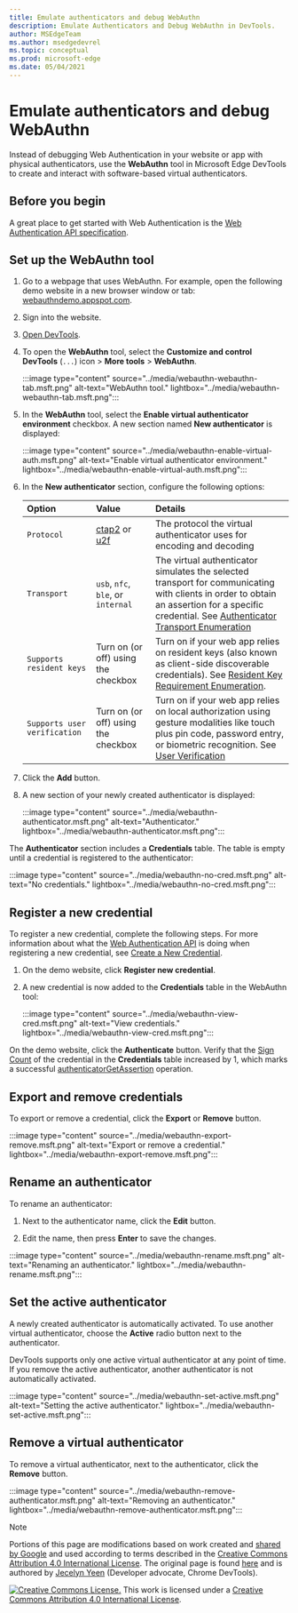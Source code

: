 ```yaml
---
title: Emulate authenticators and debug WebAuthn
description: Emulate Authenticators and Debug WebAuthn in DevTools.
author: MSEdgeTeam
ms.author: msedgedevrel
ms.topic: conceptual
ms.prod: microsoft-edge
ms.date: 05/04/2021
---
```

# Emulate authenticators and debug WebAuthn

<!--todo: remove notice at bottom, or add notice here?-->

Instead of debugging Web Authentication in your website or app with physical authenticators, use the **WebAuthn** tool in Microsoft Edge DevTools to create and interact with software-based virtual authenticators.


<!-- ====================================================================== -->
## Before you begin

A great place to get started with Web Authentication is the [Web Authentication API specification](https://w3c.github.io/webauthn).


<!-- ====================================================================== -->
## Set up the WebAuthn tool

1. Go to a webpage that uses WebAuthn.  For example, open the following demo website in a new browser window or tab: [webauthndemo.appspot.com](https://webauthndemo.appspot.com).

1. Sign into the website.

1. [Open DevTools](../open/index.md).

1. To open the **WebAuthn** tool, select the **Customize and control DevTools** (`...`) icon > **More tools** > **WebAuthn**.

   :::image type="content" source="../media/webauthn-webauthn-tab.msft.png" alt-text="WebAuthn tool." lightbox="../media/webauthn-webauthn-tab.msft.png":::

1. In the **WebAuthn** tool, select the **Enable virtual authenticator environment** checkbox.  A new section named **New authenticator** is displayed:

   :::image type="content" source="../media/webauthn-enable-virtual-auth.msft.png" alt-text="Enable virtual authenticator environment." lightbox="../media/webauthn-enable-virtual-auth.msft.png":::

1. In the **New authenticator** section, configure the following options:

    | Option | Value | Details |
    |:--- |:--- |:--- |
    | `Protocol` | [ctap2](https://fidoalliance.org/specs/fido-v2.0-id-20180227/fido-client-to-authenticator-protocol-v2.0-id-20180227.html) or [u2f](https://fidoalliance.org/specs/fido-u2f-v1.2-ps-20170411/fido-u2f-overview-v1.2-ps-20170411.html) | The protocol the virtual authenticator uses for encoding and decoding |
    | `Transport` |   `usb`, `nfc`, `ble`, or `internal` | The virtual authenticator simulates the selected transport for communicating with clients in order to obtain an assertion for a specific credential.  See [Authenticator Transport Enumeration](https://w3c.github.io/webauthn#enum-transport) |
    |  `Supports resident keys` | Turn on (or off) using the checkbox | Turn on if your web app relies on resident keys (also known as client-side discoverable credentials).  See [Resident Key Requirement Enumeration](https://w3c.github.io/webauthn#enum-residentKeyRequirement). |
    | `Supports user verification` | Turn on (or off) using the checkbox | Turn on if your web app relies on local authorization using gesture modalities like touch plus pin code, password entry, or biometric recognition.  See [User Verification](https://w3c.github.io/webauthn#user-verification) |

1. Click the **Add** button.

1. A new section of your newly created authenticator is displayed:

   :::image type="content" source="../media/webauthn-authenticator.msft.png" alt-text="Authenticator." lightbox="../media/webauthn-authenticator.msft.png":::

The **Authenticator** section includes a **Credentials** table.  The table is empty until a credential is registered to the authenticator:

:::image type="content" source="../media/webauthn-no-cred.msft.png" alt-text="No credentials." lightbox="../media/webauthn-no-cred.msft.png":::


<!-- ====================================================================== -->
## Register a new credential

To register a new credential, complete the following steps.  For more information about what the [Web Authentication API](https://w3c.github.io/webauthn) is doing when registering a new credential, see [Create a New Credential](https://w3c.github.io/webauthn#sctn-createCredential).

1. On the demo website, click **Register new credential**.

1. A new credential is now added to the **Credentials** table in the WebAuthn tool:

   :::image type="content" source="../media/webauthn-view-cred.msft.png" alt-text="View credentials." lightbox="../media/webauthn-view-cred.msft.png":::

On the demo website, click the **Authenticate** button.  Verify that the [Sign Count](https://w3c.github.io/webauthn/#sctn-sign-counter) of the credential in the **Credentials** table increased by 1, which marks a successful [authenticatorGetAssertion](https://w3c.github.io/webauthn#authenticatorgetassertion) operation.


<!-- ====================================================================== -->
## Export and remove credentials

To export or remove a credential, click the **Export** or **Remove** button.

:::image type="content" source="../media/webauthn-export-remove.msft.png" alt-text="Export or remove a credential." lightbox="../media/webauthn-export-remove.msft.png":::


<!-- ====================================================================== -->
## Rename an authenticator

To rename an authenticator:

1. Next to the authenticator name, click the **Edit** button.

1. Edit the name, then press **Enter** to save the changes.

:::image type="content" source="../media/webauthn-rename.msft.png" alt-text="Renaming an authenticator." lightbox="../media/webauthn-rename.msft.png":::


<!-- ====================================================================== -->
## Set the active authenticator

A newly created authenticator is automatically activated.  To use another virtual authenticator, choose the **Active** radio button next to the authenticator.

DevTools supports only one active virtual authenticator at any point of time.  If you remove the active authenticator, another authenticator is not automatically activated.

:::image type="content" source="../media/webauthn-set-active.msft.png" alt-text="Setting the active authenticator." lightbox="../media/webauthn-set-active.msft.png":::


<!-- ====================================================================== -->
## Remove a virtual authenticator

To remove a virtual authenticator, next to the authenticator, click the **Remove** button.

:::image type="content" source="../media/webauthn-remove-authenticator.msft.png" alt-text="Removing an authenticator." lightbox="../media/webauthn-remove-authenticator.msft.png":::


<!--todo: remove this notice, or add notice at top?-->

<!-- ====================================================================== -->
> [!NOTE]
> Portions of this page are modifications based on work created and [shared by Google](https://developers.google.com/terms/site-policies) and used according to terms described in the [Creative Commons Attribution 4.0 International License](https://creativecommons.org/licenses/by/4.0).
> The original page is found [here](https://developers.google.com/web/tools/chrome-devtools/webauthn/index) and is authored by [Jecelyn Yeen](https://developers.google.com/web/resources/contributors#jecelyn-yeen) (Developer advocate, Chrome DevTools).

[![Creative Commons License.](https://i.creativecommons.org/l/by/4.0/88x31.png)](https://creativecommons.org/licenses/by/4.0)
This work is licensed under a [Creative Commons Attribution 4.0 International License](https://creativecommons.org/licenses/by/4.0).
